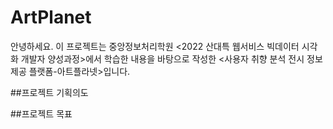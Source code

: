 # ArtPlanet
안녕하세요. 이 프로젝트는 중앙정보처리학원 <2022 산대특 웹서비스 빅데이터 시각화 개발자 양성과정>에서 학습한 내용을 바탕으로 작성한 <사용자 취향 분석 전시 정보 제공 플랫폼-아트플라넷>입니다.

##프로젝트 기획의도

##프로젝트 목표

